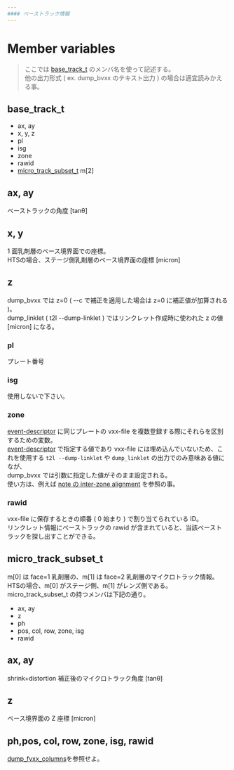 ```yaml
---
#### ベーストラック情報
---
```


# Member variables
> ここでは [base_track_t](netscan_data_types_ui.md) のメンバ名を使って記述する。  
> 他の出力形式 ( ex. dump_bvxx のテキスト出力 ) の場合は適宜読みかえる事。

## base_track_t
+ ax, ay
+ x, y, z
+ pl
+ isg
+ zone
+ rawid
+ [micro_track_subset_t](#micro_track_subset_t) m[2]

## ax, ay
ベーストラックの角度 [tanθ]

## x, y
1 面乳剤層のベース境界面での座標。  
HTSの場合、ステージ側乳剤層のベース境界面の座標 [micron]

## z
dump_bvxx では z=0 ( --c で補正を適用した場合は z=0 に補正値が加算される )。  
dump_linklet ( t2l --dump-linklet ) ではリンクレット作成時に使われた z の値 [micron] になる。

### pl
プレート番号

### isg
使用しないで下さい。

### zone
[event-descriptor](event-descriptor.md) に同じプレートの vxx-file を複数登録する際にそれらを区別するための変数。  
[event-descriptor](event-descriptor.md) で指定する値であり vxx-file には埋め込んでいないため、これを使用する `t2l --dump-linklet` や `dump_linklet` の出力でのみ意味ある値になが、  
dump_bvxx では引数に指定した値がそのまま設定される。  
使い方は、例えば [note の inter-zone alignment](inter-zone-alignment.md) を参照の事。

### rawid
vxx-file に保存するときの順番 ( 0 始まり ) で割り当てられている ID。  
リンクレット情報にベーストラックの rawid が含まれていると、当該ベーストラックを探し出すことができる。

## micro_track_subset_t
m[0] は face=1 乳剤層の、m[1] は face=2 乳剤層のマイクロトラック情報。  
HTSの場合、m[0] がステージ側、m[1] がレンズ側である。  
micro_track_subset_t の持つメンバは下記の通り。

+ ax, ay
+ z
+ ph
+ pos, col, row, zone, isg
+ rawid

## ax, ay
shrink+distortion 補正後のマイクロトラック角度 [tanθ]

## z
ベース境界面の Z 座標 [micron]

## ph,pos, col, row, zone, isg, rawid
[dump_fvxx_columns](dump_fvxx_columns.md)を参照せよ。

